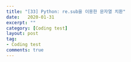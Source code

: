 ```yaml
---
title: "[33] Python: re.sub을 이용한 문자열 치환"
date:   2020-01-31
excerpt: ""
category: [Coding test]
layout: post
tag:
- Coding test
comments: true
---
```


